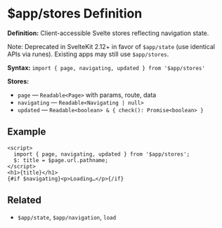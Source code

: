 # $app/stores Definition

**Definition:** Client-accessible Svelte stores reflecting navigation
state.

Note: Deprecated in SvelteKit 2.12+ in favor of `$app/state` (use
identical APIs via runes). Existing apps may still use `$app/stores`.

**Syntax:** `import { page, navigating, updated } from '$app/stores'`

**Stores:**

- `page` — `Readable<Page>` with params, route, data
- `navigating` — `Readable<Navigating | null>`
- `updated` — `Readable<boolean> & { check(): Promise<boolean> }`

## Example

```svelte
<script>
  import { page, navigating, updated } from '$app/stores';
  $: title = $page.url.pathname;
</script>
<h1>{title}</h1>
{#if $navigating}<p>Loading…</p>{/if}
```

## Related

- `$app/state`, `$app/navigation`, `load`
